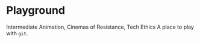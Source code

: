 # Playground
Intermediate Animation, Cinemas of Resistance, Tech Ethics
A place to play with `git`.
